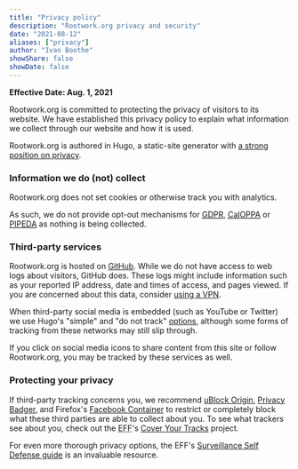 ```yaml
---
title: "Privacy policy"
description: "Rootwork.org privacy and security"
date: "2021-08-12"
aliases: ["privacy"]
author: "Ivan Boothe"
showShare: false
showDate: false
---
```


**Effective Date: Aug. 1, 2021**

Rootwork.org is committed to protecting the privacy of visitors to its website. We have established this privacy policy to explain what information we collect through our website and how it is used.

Rootwork.org is authored in Hugo, a static-site generator with [a strong position on privacy](https://gohugo.io/about/hugo-and-gdpr/).

### Information we do (not) collect

Rootwork.org does not set cookies or otherwise track you with analytics.

As such, we do not provide opt-out mechanisms for [<abbr title="General Data Protection Regulation (European Union)">GDPR</abbr>](https://en.wikipedia.org/wiki/General_Data_Protection_Regulation), [<abbr title="California Online Privacy Protection Act of 2003">CalOPPA</abbr>](https://en.wikipedia.org/wiki/Online_Privacy_Protection_Act) or [<abbr title="Personal Information Protection and Electronic Documents Act (Canada)">PIPEDA</abbr>](https://en.wikipedia.org/wiki/Personal_Information_Protection_and_Electronic_Documents_Act) as nothing is being collected.

### Third-party services

Rootwork.org is hosted on [GitHub](https://github.com/rootwork/rootwork.org). While we do not have access to web logs about visitors, GitHub does. These logs might include information such as your reported IP address, date and times of access, and pages viewed. If you are concerned about this data, consider [using a VPN](https://victoria.dev/blog/three-rules-for-choosing-a-vpn-that-takes-your-privacy-seriously/).

When third-party social media is embedded (such as YouTube or Twitter) we use Hugo's "simple" and "do not track" [options](https://gohugo.io/about/hugo-and-gdpr/#the-privacy-settings-explained), although some forms of tracking from these networks may still slip through.

If you click on social media icons to share content from this site or follow Rootwork.org, you may be tracked by these services as well.

### Protecting your privacy

If third-party tracking concerns you, we recommend [uBlock Origin](https://ublockorigin.com/), [Privacy Badger](https://privacybadger.org/), and Firefox's [Facebook Container](https://www.mozilla.org/en-US/firefox/facebookcontainer/) to restrict or completely block what these third parties are able to collect about you. To see what trackers see about you, check out the <abbr title="Electronic Frontier Foundation">EFF</abbr>'s [Cover Your Tracks](https://coveryourtracks.eff.org/) project.

For even more thorough privacy options, the EFF's [Surveillance Self Defense guide](https://ssd.eff.org/) is an invaluable resource.
